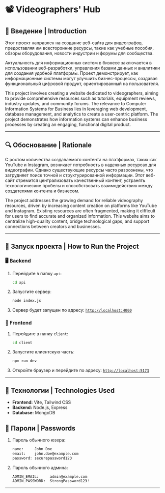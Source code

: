 # 📽 Videographers' Hub

## 📝 Введение | Introduction

Этот проект направлен на создание веб-сайта для видеографов, предоставляя им всесторонние ресурсы, такие как учебные пособия, обзоры оборудования, новости индустрии и форумы для сообщества.

Актуальность для информационных систем в бизнесе заключается в использовании веб-разработки, управления базами данных и аналитики для создания удобной платформы. Проект демонстрирует, как информационные системы могут улучшить бизнес-процессы, создавая функциональный цифровой продукт, ориентированный на пользователя.

This project involves creating a website dedicated to videographers, aiming to provide comprehensive resources such as tutorials, equipment reviews, industry updates, and community forums. The relevance to Computer Information Systems for Business lies in leveraging web development, database management, and analytics to create a user-centric platform. The project demonstrates how information systems can enhance business processes by creating an engaging, functional digital product.

---

## 🔍 Обоснование | Rationale

С ростом количества создаваемого контента на платформах, таких как YouTube и Instagram, возникает потребность в надежных ресурсах для видеографии. Однако существующие ресурсы часто разрознены, что затрудняет поиск точной и структурированной информации. Этот веб-сайт стремится централизовать качественный контент, устранять технологические пробелы и способствовать взаимодействию между создателями контента и бизнесом.

The project addresses the growing demand for reliable videography resources, driven by increasing content creation on platforms like YouTube and Instagram. Existing resources are often fragmented, making it difficult for users to find accurate and organized information. This website aims to centralize high-quality content, bridge technological gaps, and support connections between creators and businesses.

---

## 🚀 Запуск проекта | How to Run the Project

### 🖥 Backend

1. Перейдите в папку `api`:
   ```sh
   cd api
   ```
2. Запустите сервер:
   ```sh
   node index.js
   ```
3. Сервер будет запущен по адресу: [`http://localhost:4000`](http://localhost:4000)

### 🎨 Frontend

1. Перейдите в папку `client`:
   ```sh
   cd client
   ```
2. Запустите клиентскую часть:
   ```sh
   npm run dev
   ```
3. Откройте браузер и перейдите по адресу: [`http://localhost:5173`](http://localhost:5173)

---

## 📌 Технологии | Technologies Used

- **Frontend:** Vite, Tailwind CSS
- **Backend:** Node.js, Express
- **Database:** MongoDB


## 🔑 Пароли | Passwords

1. Пароль обычного юзера:

   ```sh
   name:     John Doe
   email:    john.doe@example.com
   password: securepassword123
   ```

2. Пароль обычного админа:
   ```sh
   ADMIN_EMAIL:     admin@example.com
   ADMIN_PASSWORD:  StrongPassword123!
   ```

---

